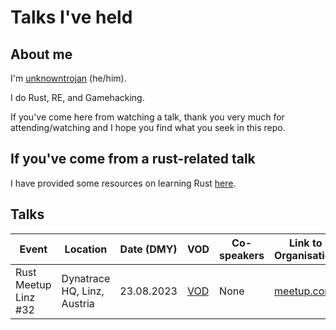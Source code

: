 # Talks I've held

## About me

I'm [unknowntrojan](https://github.com/unknowntrojan) (he/him).

I do Rust, RE, and Gamehacking.

If you've come here from watching a talk, thank you very much for attending/watching and I hope you find what you seek in this repo.

## If you've come from a rust-related talk

I have provided some resources on learning Rust [here](RUST.md).

## Talks

| Event | Location | Date (DMY) | VOD | Co-speakers | Link to Organisation | Details |
| ---   | ---      | ---        | --- | ---         | ---                  | ---            |
| Rust Meetup Linz #32 | Dynatrace HQ, Linz, Austria | 23.08.2023 | [VOD](https://youtu.be/XNgXX5CM1nw?t=4298) | None | [meetup.com](https://www.meetup.com/rust-linz/events/294718621) | [Details](23-08-2023-RustLinz/talk.md) |

